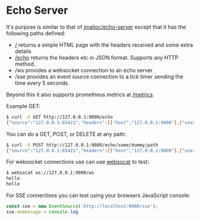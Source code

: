 # Echo Server

It's purpose is similar to that of [jmalloc/echo-server](https://github.com/jmalloc/echo-server) except
that it has the following paths defined:
- [/](http://localhost:9000/) returns a simple HTML page with the headers received and some extra details
- [/echo](http://localhost:9000/echo) returns the headers etc in JSON format. Supports any HTTP method.
- /ws provides a websocket connection to an echo server
- /sse provides an event source connection to a tick timer sending the time every 5 seconds.

Beyond this it also supports prometheus metrics at [/metrics](http://127.0.0.1:9000/metrics).

Example GET:
```bash
$ curl -X GET http://127.0.0.1:9000/echo
{"source":"127.0.0.1:65421","headers":[["host","127.0.0.1:9000"],["user-agent","curl/7.64.1"],["accept","*/*"]]}
```

You can do a GET, POST, or DELETE at any path:
```bash
$ curl -X POST http://127.0.0.1:9000/echo/some/dummy/path
{"source":"127.0.0.1:65421","headers":[["host","127.0.0.1:9000"],["user-agent","curl/7.64.1"],["accept","*/*"]]}
```

For websocket connections use can use [websocat](https://github.com/vi/websocat) to test:
```bash
$ websocat ws://127.0.0.1:9000/ws
hello
hello
```

For SSE connections you can test using your browsers JavaScript console:
```javascript
const sse = new EventSource('http://localhost:9000/sse');
sse.onmessage = console.log
```
